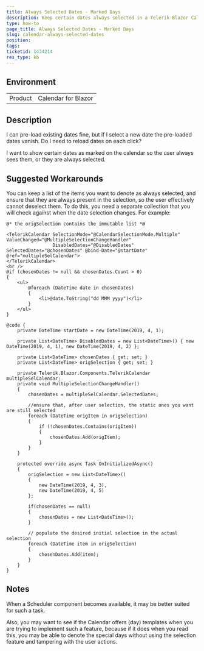 ```yaml
---
title: Always Selected Dates - Marked Days
description: Keep certain dates always selected in a Telerik Blazor Calendar as visual indicators to the user.
type: how-to
page_title: Always Selected Dates - Marked Days
slug: calendar-always-selected-dates
position: 
tags: 
ticketid: 1434214
res_type: kb
---
```


## Environment
<table>
	<tbody>
		<tr>
			<td>Product</td>
			<td>Calendar for Blazor</td>
		</tr>
	</tbody>
</table>


## Description
I can pre-load existing dates fine, but if I select a new date the pre-loaded dates vanish. Do I need to reload dates on each click?

I want to show certain dates as marked on the calendar so the user always sees them, or they are always selected.

## Suggested Workarounds
You can keep a list of the items you want to denote as always selected, and ensure that they are always present in the selection, so the user effectively cannot deselect them. To do this, you need a separate collection that you will check against when the date selection changes. For example:

````CSHTML
@* the origSelection contains the immutable list *@

<TelerikCalendar SelectionMode="@CalendarSelectionMode.Multiple" ValueChanged="@MultipleSelectionChangeHandler"
                 DisabledDates="@DisabledDates" SelectedDates="@chosenDates" @bind-Date="@startDate" @ref="multipleSelCalendar">
</TelerikCalendar>
<br />
@if (chosenDates != null && chosenDates.Count > 0)
{
    <ul>
        @foreach (DateTime date in chosenDates)
        {
            <li>@date.ToString("dd MMM yyyy")</li>
        }
    </ul>
}

@code {
    private DateTime startDate = new DateTime(2019, 4, 1);

    private List<DateTime> DisabledDates = new List<DateTime>() { new DateTime(2019, 4, 1), new DateTime(2019, 4, 2) };

    private List<DateTime> chosenDates { get; set; }
    private List<DateTime> origSelection { get; set; }

    private Telerik.Blazor.Components.TelerikCalendar multipleSelCalendar;
    private void MultipleSelectionChangeHandler()
    {
        chosenDates = multipleSelCalendar.SelectedDates;

        //ensure that, after user selection, the static ones you want are still selected
        foreach (DateTime origItem in origSelection)
        {
            if (!chosenDates.Contains(origItem))
            {
                chosenDates.Add(origItem);
            }
        }
    }

    protected override async Task OnInitializedAsync()
    {
        origSelection = new List<DateTime>()
        {
            new DateTime(2019, 4, 3),
            new DateTime(2019, 4, 5)
        };

        if(chosenDates == null)
        {
            chosenDates = new List<DateTime>();
        }

        // populate the desired initial selection in the actual selection
        foreach (DateTime item in origSelection)
        {
            chosenDates.Add(item);
        }
    }
}
````

## Notes
When a Scheduler component becomes available, it may be better suited for such a task.

Also, you may want to see if the Calendar offers (day) templates when you are trying to implement such a feature, because if it does when you read this, you may be able to denote the special days without using the selection feature and tampering with the user actions.
